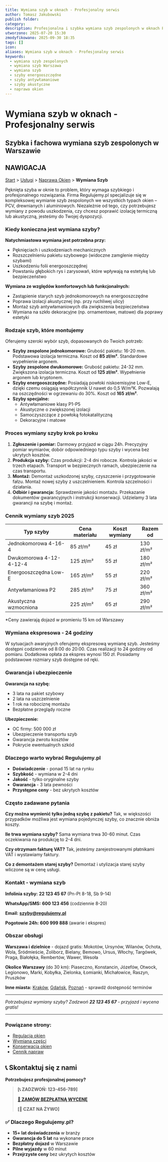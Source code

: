 ```yaml
---
title: Wymiana szyb w oknach - Profesjonalny serwis
author: Tomasz Jakubowski
publish folder:
category:
description: Profesjonalna i szybka wymiana szyb zespolonych w oknach PCV, drewnianych i aluminiowych w Warszawie. Oferujemy szyby energooszczędne, antywłamaniowe i akustyczne. Darmowy pomiar i wycena.
utworzono: 2025-07-20 15:30
zmodyfikowano: 2025-09-30 18:35
tags: []
icon:
aliases: Wymiana szyb w oknach - Profesjonalny serwis
keywords:
  - wymiana szyb zespolonych
  - wymiana szyb Warszawa
  - wymiana szyb
  - szyby energooszczędne
  - szyby antywłamaniowe
  - szyby akustyczne
  - naprawa okien
---
```

# Wymiana szyb w oknach - Profesjonalny serwis

## Szybka i fachowa wymiana szyb zespolonych w Warszawie

## NAWIGACJA

[Start](01_ACTIVE/Projects/regulujemy-pl/index.md) > [Usługi](01_PROJEKTY/Biznesowe/regulujemy-pl/uslugi/index.md) > [Naprawa Okien](01_ACTIVE/Projects/regulujemy-pl/uslugi/naprawa-okien/index.md) > **Wymiana Szyb**

Pęknięta szyba w oknie to problem, który wymaga szybkiego i profesjonalnego rozwiązania. Firma Regulujemy.pl specjalizuje się w kompleksowej wymianie szyb zespolonych we wszystkich typach okien – PCV, drewnianych i aluminiowych. Niezależnie od tego, czy potrzebujesz wymiany z powodu uszkodzenia, czy chcesz poprawić izolację termiczną lub akustyczną, jesteśmy do Twojej dyspozycji.

### Kiedy konieczna jest wymiana szyby?

**Natychmiastowa wymiana jest potrzebna przy:**
- Pęknięciach i uszkodzeniach mechanicznych
- Rozszczelnieniu pakietu szybowego (widoczne zamglenie między szybami)
- Uszkodzeniu folii energooszczędnej
- Powstaniu głębokich rys i zarysowań, które wpływają na estetykę lub bezpieczeństwo

**Wymiana ze względów komfortowych lub funkcjonalnych:**
- Zastąpienie starych szyb jednokomorowych na energooszczędne
- Poprawa izolacji akustycznej (np. przy ruchliwej ulicy)
- Montaż szyb antywłamaniowych dla zwiększenia bezpieczeństwa
- Wymiana na szkło dekoracyjne (np. ornamentowe, matowe) dla poprawy estetyki

### Rodzaje szyb, które montujemy

Oferujemy szeroki wybór szyb, dopasowanych do Twoich potrzeb:

- **Szyby zespolone jednokomorowe:** Grubość pakietu: 16-20 mm. Podstawowa izolacja termiczna. Koszt od **85 zł/m²**. Standardowe wypełnienie argonem.
- **Szyby zespolone dwukomorowe:** Grubość pakietu: 24-32 mm. Zwiększona izolacja termiczna. Koszt od **125 zł/m²**. Wypełnienie argonem lub kryptonem.
- **Szyby energooszczędne:** Posiadają powłoki niskoemisyjne Low-E, dzięki czemu osiągają współczynnik U nawet do 0,5 W/m²K. Pozwalają na oszczędności w ogrzewaniu do 30%. Koszt od **165 zł/m²**.
- **Szyby specjalne:**
	- Antywłamaniowe klasy P1-P5
	- Akustyczne o zwiększonej izolacji
	- Samoczyszczące z powłoką fotokatalityczną
	- Dekoracyjne i matowe

### Proces wymiany szyby krok po kroku

1.  **Zgłoszenie i pomiar:** Darmowy przyjazd w ciągu 24h. Precyzyjny pomiar wymiarów, dobór odpowiedniego typu szyby i wycena bez ukrytych kosztów.
2.  **Produkcja szyby:** Czas produkcji: 2-4 dni robocze. Kontrola jakości w trzech etapach. Transport w bezpiecznych ramach, ubezpieczenie na czas transportu.
3.  **Montaż:** Demontaż uszkodzonej szyby, czyszczenie i przygotowanie fałzu. Montaż nowej szyby z uszczelnieniem. Kontrola szczelności i działania.
4.  **Odbiór i gwarancja:** Sprawdzenie jakości montażu. Przekazanie dokumentów gwarancyjnych i instrukcji konserwacji. Udzielamy 3 lata gwarancji na szybę i montaż.

### Cennik wymiany szyb 2025

| Typ szyby | Cena materiału | Koszt wymiany | Razem od |
|-----------|----------------|---------------|----------|
| Jednokomorowa 4-16-4 | 85 zł/m² | 45 zł | 130 zł/m² |
| Dwukomorowa 4-12-4-12-4 | 125 zł/m² | 55 zł | 180 zł/m² |
| Energooszczędna Low-E | 165 zł/m² | 55 zł | 220 zł/m² |
| Antywłamaniowa P2 | 285 zł/m² | 75 zł | 360 zł/m² |
| Akustyczna wzmocniona | 225 zł/m² | 65 zł | 290 zł/m² |

*Ceny zawierają dojazd w promieniu 15 km od Warszawy

### Wymiana ekspresowa - 24 godziny

W sytuacjach awaryjnych oferujemy ekspresową wymianę szyb. Jesteśmy dostępni codziennie od 8:00 do 20:00. Czas realizacji to 24 godziny od pomiaru. Dodatkowa opłata za ekspres wynosi 150 zł. Posiadamy podstawowe rozmiary szyb dostępne od ręki.

### Gwarancja i ubezpieczenie

**Gwarancja na szybę:**
- 3 lata na pakiet szybowy
- 2 lata na uszczelnienie
- 1 rok na robociznę montażu
- Bezpłatne przeglądy roczne

**Ubezpieczenie:**
- OC firmy: 500 000 zł
- Ubezpieczenie transportu szyb
- Gwarancja zwrotu kosztów
- Pokrycie ewentualnych szkód

### Dlaczego warto wybrać Regulujemy.pl

- **Doświadczenie** - ponad 15 lat na rynku
- **Szybkość** - wymiana w 2-4 dni
- **Jakość** - tylko oryginalne szyby
- **Gwarancja** - 3 lata pewności
- **Przystępne ceny** - bez ukrytych kosztów

### Często zadawane pytania

**Czy można wymienić tylko jedną szybę z pakietu?**
Tak, w większości przypadków możliwa jest wymiana pojedynczej szyby, co znacznie obniża koszty.

**Ile trwa wymiana szyby?**
Sama wymiana trwa 30-60 minut. Czas oczekiwania na produkcję to 2-4 dni.

**Czy otrzymam fakturę VAT?**
Tak, jesteśmy zarejestrowanymi płatnikami VAT i wystawiamy faktury.

**Co z demontażem starej szyby?**
Demontaż i utylizacja starej szyby wliczone są w cenę usługi.

### Kontakt - wymiana szyb

**Infolinia szyby:**
**22 123 45 67** (Pn-Pt 8-18, Sb 9-14)

**WhatsApp/SMS:**
**600 123 456** (codziennie 8-20)

**Email:**
**szyby@regulujemy.pl**

**Pogotowie 24h:**
**600 999 888** (awarie i ekspres)

### Obszar obsługi

**Warszawa i dzielnice** - dojazd gratis:
Mokotów, Ursynów, Wilanów, Ochota, Wola, Śródmieście, Żoliborz, Bielany, Bemowo, Ursus, Włochy, Targówek, Praga, Białołęka, Rembertów, Wawer, Wesoła

**Okolice Warszawy** (do 30 km):
Piaseczno, Konstancin, Józefów, Otwock, Legionowo, Marki, Kobyłka, Zielonka, Łomianki, Michałowice, Raszyn, Pruszków

**Inne miasta:**
[Kraków](krakow.md), [Gdańsk](gdansk.md), [Poznań](poznan.md) - sprawdź dostępność terminów

---

*Potrzebujesz wymiany szyby? Zadzwoń **22 123 45 67** - przyjazd i wycena gratis!*

---

### Powiązane strony:

- [Regulacja okien](01_ACTIVE/Projects/regulujemy-pl/uslugi/regulacja-okien/index.md)
- [Wymiana części](01_ACTIVE/Projects/regulujemy-pl/uslugi/wymiana-czesci/index.md)
- [Konserwacja okien](../specjalistyczne/index.md)
- [Cennik napraw](cennik.md)

## 📞 Skontaktuj się z nami

**Potrzebujesz profesjonalnej pomocy?**

> **[📞 ZADZWOŃ: 123-456-789]**
>
> **[📝 ZAMÓW BEZPŁATNĄ WYCENĘ](kontakt.md)**
>
> **[💬 CZAT NA ŻYWO]**

### ✅ Dlaczego Regulujemy.pl?

- **15+ lat doświadczenia** w branży
- **Gwarancja do 5 lat** na wykonane prace
- **Bezpłatny dojazd** w Warszawie
- **Pilne wyjazdy** w 60 minut
- **Przejrzyste ceny** bez ukrytych kosztów